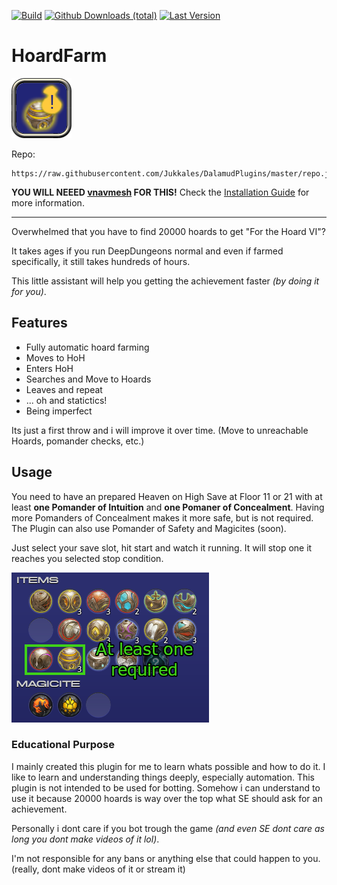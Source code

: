 [![Build](https://github.com/Jukkales/HoardFarm/actions/workflows/build-plugin.yml/badge.svg)](https://github.com/Jukkales/HoardFarm/actions/workflows/build-plugin.yml)
[![Github Downloads (total)](https://img.shields.io/github/downloads/Jukkales/HoardFarm/total.svg)]()
[![Last Version](https://img.shields.io/github/v/release/Jukkales/HoardFarm)]()

# HoardFarm

![image](icon.png)

Repo:
```
https://raw.githubusercontent.com/Jukkales/DalamudPlugins/master/repo.json
```
**YOU WILL NEEED [vnavmesh](https://github.com/awgil/ffxiv_navmesh) FOR THIS!**
Check the [Installation Guide](https://github.com/Jukkales/HoardFarm/blob/main/INSTALL.md) for more information.

---

Overwhelmed that you have to find 20000 hoards to get "For the Hoard VI"?

It takes ages if you run DeepDungeons normal and even if farmed specifically, it still takes hundreds of hours.

This little assistant will help you getting the achievement faster _(by doing it for you)_.

## Features
- Fully automatic hoard farming
- Moves to HoH
- Enters HoH
- Searches and Move to Hoards
- Leaves and repeat
- ... oh and statictics!
- Being imperfect

Its just a first throw and i will improve it over time. (Move to unreachable Hoards, pomander checks, etc.)

## Usage

You need to have an prepared Heaven on High Save at Floor 11 or 21 with at least **one Pomander of Intuition** and **one Pomaner of Concealment**.
Having more Pomanders of Concealment makes it more safe, but is not required. The Plugin can also use Pomander of Safety and Magicites (soon).

Just select your save slot, hit start and watch it running. It will stop one it reaches you selected stop condition.

![image](images/pomander.png)

### Educational Purpose

I mainly created this plugin for me to learn whats possible and how to do it. 
I like to learn and understanding things deeply, especially automation.
This plugin is not intended to be used for botting.
Somehow i can understand to use it because 20000 hoards is way over the top what SE should ask for an achievement.

Personally i dont care if you bot trough the game _(and even SE dont care as long you dont make videos of it lol)_.

I'm not responsible for any bans or anything else that could happen to you. (really, dont make videos of it or stream it)
